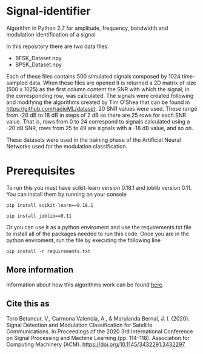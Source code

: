 # Signal-identifier
Algorithm in Python 2.7 for amplitude, frequency, bandwidth and modulation identification of a signal

In this repository there are two data files:

- BFSK_Dataset.npy
- BPSK_Dataset.npy

Each of these files contains 500 simulated signals composed by 1024 time-sampled data. When these files are opened it is returned a 2D matrix of size (500 x 1025) as the first column content the SNR with which the signal, in the corresponding row, was calculated. The signals were created following and modifying the algorithms created by Tim O'Shea that can be found in https://github.com/radioML/dataset. 20 SNR values were used. These range from -20 dB to 18 dB in steps of 2 dB so there are 25 rows for each SNR value. That is, rows from 0 to 24 correspond to signals calculated using a -20 dB SNR, rows from 25 to 49 are signals with a -18 dB value, and so on.

These datasets were used in the training phase of the Artificial Neural Networks used for the modulation classification.

# Prerequisites
To run this you must have scikit-learn version 0.18.1 and joblib version 0.11. You can install them by running on your console
```
pip install scikit-learn==0.18.1
```
```
pip install joblib==0.11
```
Or you can use it as a python enviroment and use the requirements.txt file to install all of the packages needed to run this code. Once you are in the python enviroment, run the file by executing the following line
```
pip install -r requirements.txt
```

## More information
Information about how this algorithms work can be found [here](https://acris.aalto.fi/ws/portalfiles/portal/53890672/Signal_detection_and_modulation_classification_for_satellite_communications.pdf).

## Cite this as
Toro Betancur, V., Carmona Valencia, A., & Marulanda Bernal, J. I. (2020). Signal Detection and Modulation Classification for Satellite Communications. In Proceedings of the 2020 3rd International Conference on Signal Processing and Machine Learning (pp. 114–118). Association for Computing Machinery (ACM).
https://doi.org/10.1145/3432291.3432297
